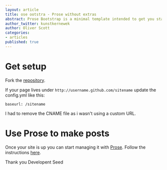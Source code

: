 ```yaml
---
layout: article
title: ose ootstra - Prose without extras
abstract: Prose Bootstrap is a minimal template intended to get you started with Jekyll. This is how i got started.
author_twitter: kunstkernewek
author: Oliver Scott
categories:
- articles
published: true
---
```

 
# Get setup

Fork the [repository](https://github.com/prose/bootstrap).

If your page lives under `http://username.github.com/sitename` update the config.yml like this:

    baseurl: /sitename
 
I had to remove the CNAME file as i wasn't using a custom URL.

# Use Prose to make posts

Once your site is up you can start managing it with [Prose](http://prose.io). Follow the instructions [here](http://prose.io/help/getting-started.html).

Thank you Developent Seed